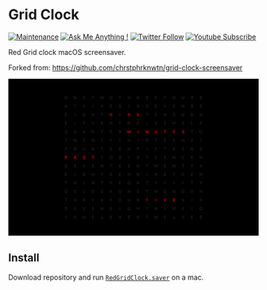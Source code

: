 # Grid Clock

[![Maintenance](https://img.shields.io/badge/Maintained%3F-yes-brightgreen.svg)](https://github.com/matthiaszarzecki/GridClockScreensaver/graphs/commit-activity) [![Ask Me Anything !](https://img.shields.io/badge/Ask%20me-anything-1abc9c.svg)](http://www.matthiaszarzecki.com) [![Twitter Follow](https://img.shields.io/twitter/follow/matthias_code.svg?style=social&label=Follow)](https://twitter.com/matthias_code) [![Youtube Subscribe](https://img.shields.io/youtube/channel/subscribers/UCvMdsKesM05bIG0eq7M5z1g?style=social)](https://www.youtube.com/channel/UCvMdsKesM05bIG0eq7M5z1g?sub_confirmation=1)

Red Grid clock macOS screensaver.

Forked from: https://github.com/chrstphrknwtn/grid-clock-screensaver

![Grid Clock Screenshot](GridClock.png)

## Install

Download repository and run [`RedGridClock.saver`](https://github.com/matthiaszarzecki/RedGridClockScreensaver/tree/master/RedGridClock.saver) on a mac.
 
